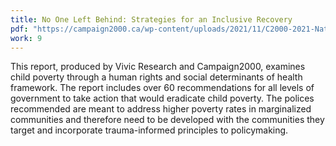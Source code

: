 ```yaml
---
title: No One Left Behind: Strategies for an Inclusive Recovery
pdf: "https://campaign2000.ca/wp-content/uploads/2021/11/C2000-2021-National-Report-Card-No-One-Left-Behind-Strategies-for-an-Inclusive-Recovery-AMENDED.pdf"
work: 9
---
```

This report, produced by Vivic Research and Campaign2000, examines child poverty through a human rights and social determinants of health framework. The report includes over 60 recommendations for all levels of government to take action that would eradicate child poverty. The polices recommended are meant to address higher poverty rates in marginalized communities and therefore need to be developed with the communities they target and incorporate trauma-informed principles to policymaking.
